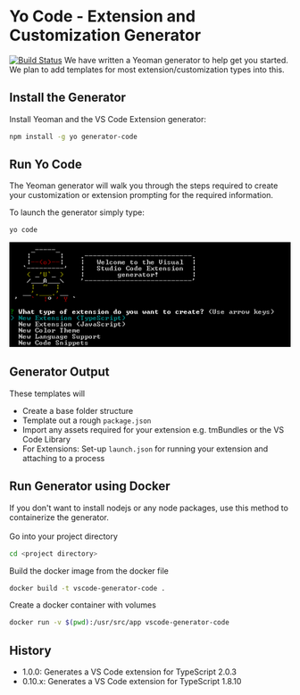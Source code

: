 # Yo Code - Extension and Customization Generator

[![Build Status](https://dev.azure.com/ms/vscode-generator-code/_apis/build/status/Microsoft.vscode-generator-code)](https://dev.azure.com/ms/vscode-generator-code/_build/latest?definitionId=17)
We have written a Yeoman generator to help get you started. We plan to add templates for most extension/customization types into this.

## Install the Generator

Install Yeoman and the VS Code Extension generator:

```bash
npm install -g yo generator-code
```

## Run Yo Code
The Yeoman generator will walk you through the steps required to create your customization or extension prompting for the required information.

To launch the generator simply type:

```bash
yo code
```

![The command generator](yocode.png)

## Generator Output

These templates will
* Create a base folder structure
* Template out a rough `package.json`
* Import any assets required for your extension e.g. tmBundles or the VS Code Library
* For Extensions: Set-up `launch.json` for running your extension and attaching to a process

## Run Generator using Docker
If you don't want to install nodejs or any node packages, use this method to containerize the generator. \
\
Go into your project directory
```bash
cd <project directory>
```
Build the docker image from the docker file
```bash
docker build -t vscode-generator-code .
```
Create a docker container with volumes
```bash
docker run -v $(pwd):/usr/src/app vscode-generator-code
```

## History

* 1.0.0: Generates a VS Code extension for TypeScript 2.0.3
* 0.10.x: Generates a VS Code extension for TypeScript 1.8.10
